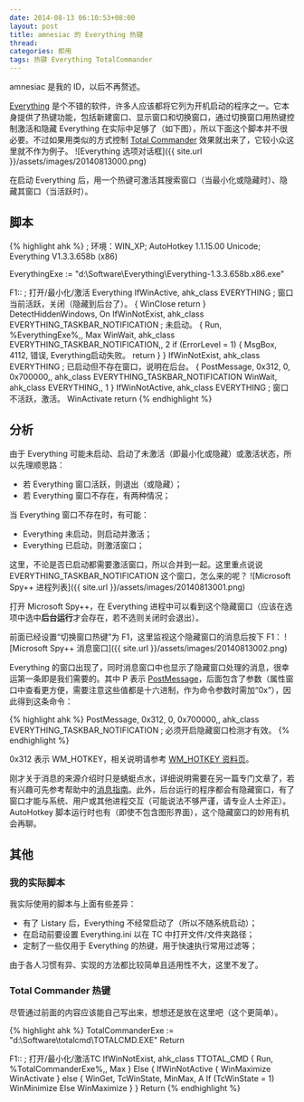 ```yaml
---
date: 2014-08-13 06:10:53+08:00
layout: post
title: amnesiac 的 Everything 热键
thread: 
categories: 即用
tags: 热键 Everything TotalCommander
---
```


amnesiac 是我的 ID，以后不再赘述。

[Everything](http://www.voidtools.com/) 是个不错的软件，许多人应该都将它列为开机启动的程序之一。它本身提供了热键功能，包括新建窗口、显示窗口和切换窗口，通过切换窗口用热键控制激活和隐藏 Everything 在实际中足够了（如下图），所以下面这个脚本并不很必要。不过如果用类似的方式控制 [Total Commander](http://www.ghisler.com/) 效果就出来了，它较小众这里就不作为例子。
![Everything 选项对话框]({{ site.url }}/assets/images/20140813000.png)

在启动 Everything 后，用一个热键可激活其搜索窗口（当最小化或隐藏时）、隐藏其窗口（当活跃时）。

## 脚本

{% highlight ahk %}
; 环境：WIN_XP; AutoHotkey 1.1.15.00 Unicode; Everything V1.3.3.658b (x86)

EverythingExe := "d:\Software\Everything\Everything-1.3.3.658b.x86.exe"

F1::    ; 打开/最小化/激活 Everything
IfWinActive, ahk_class EVERYTHING ; 窗口当前活跃，关闭（隐藏到后台了）。
{
    WinClose
    return
}
DetectHiddenWindows, On
IfWinNotExist, ahk_class EVERYTHING_TASKBAR_NOTIFICATION ; 未启动。
{
    Run, %EverythingExe%,, Max
    WinWait, ahk_class EVERYTHING_TASKBAR_NOTIFICATION,, 2
    if (ErrorLevel = 1)
    {
        MsgBox, 4112, 错误, Everything启动失败。
        return
    }
}
IfWinNotExist, ahk_class EVERYTHING ; 已启动但不存在窗口，说明在后台。
{
    PostMessage, 0x312, 0, 0x700000,, ahk_class EVERYTHING_TASKBAR_NOTIFICATION
    WinWait, ahk_class EVERYTHING,, 1
}
IfWinNotActive, ahk_class EVERYTHING ; 窗口不活跃，激活。
    WinActivate
return
{% endhighlight %}

## 分析

由于 Everything 可能未启动、启动了未激活（即最小化或隐藏）或激活状态，所以先理顺思路：

* 若 Everything 窗口活跃，则退出（或隐藏）；
* 若 Everything 窗口不存在，有两种情况；

当 Everything 窗口不存在时，有可能：

* Everything 未启动，则启动并激活；
* Everything 已启动，则激活窗口；

这里，不论是否已启动都需要激活窗口，所以合并到一起。这里重点说说 EVERYTHING_TASKBAR_NOTIFICATION 这个窗口，怎么来的呢？
![Microsoft Spy++ 进程列表]({{ site.url }}/assets/images/20140813001.png)

打开 Microsoft Spy++，在 Everything 进程中可以看到这个隐藏窗口（应该在选项中选中**后台运行**才会存在，若不选则关闭时会退出）。

前面已经设置“切换窗口热键”为 F1，这里监视这个隐藏窗口的消息后按下 F1：
![Microsoft Spy++ 消息窗口]({{ site.url }}/assets/images/20140813002.png)

Everything 的窗口出现了，同时消息窗口中也显示了隐藏窗口处理的消息，很幸运第一条即是我们需要的。其中 P 表示 [PostMessage](http://ahkcn.github.io/docs/commands/PostMessage.htm)，后面包含了参数（属性窗口中查看更方便，需要注意这些值都是十六进制，作为命令参数时需加“0x”），因此得到这条命令：

{% highlight ahk %}
PostMessage, 0x312, 0, 0x700000,, ahk_class EVERYTHING_TASKBAR_NOTIFICATION ; 必须开启隐藏窗口检测才有效。
{% endhighlight %}

0x312 表示 WM_HOTKEY，相关说明请参考 [WM_HOTKEY 资料页](http://msdn.microsoft.com/en-us/library/aa931321.aspx)。

刚才关于消息的来源介绍时只是蜻蜓点水，详细说明需要在另一篇专门文章了，若有兴趣可先参考帮助中的[消息指南](http://ahkcn.github.io/docs/misc/SendMessage.htm)。此外，后台运行的程序都会有隐藏窗口，有了窗口才能与系统、用户或其他进程交互（可能说法不够严谨，请专业人士斧正）。AutoHotkey 脚本运行时也有（即使不包含图形界面），这个隐藏窗口的妙用有机会再聊。

## 其他

### 我的实际脚本

我实际使用的脚本与上面有些差异：

* 有了 Listary 后，Everything 不经常启动了（所以不随系统启动）；
* 在启动前要设置 Everything.ini 以在 TC 中打开文件/文件夹路径；
* 定制了一些仅用于 Everything 的热键，用于快速执行常用过滤等；

由于各人习惯有异、实现的方法都比较简单且适用性不大，这里不发了。

### Total Commander 热键

尽管通过前面的内容应该能自己写出来，想想还是放在这里吧（这个更简单）。

{% highlight ahk %}
TotalCommanderExe := "d:\Software\totalcmd\TOTALCMD.EXE"
Return

F1::    ; 打开/最小化/激活TC
IfWinNotExist, ahk_class TTOTAL_CMD
{
    Run, %TotalCommanderExe%,, Max
}
Else
{
    IfWinNotActive
    {
        WinMaximize
        WinActivate
    }
    else
    {
        WinGet, TcWinState, MinMax, A
        If (TcWinState = 1)
            WinMinimize
        Else
            WinMaximize
    }
}
Return 
{% endhighlight %}

